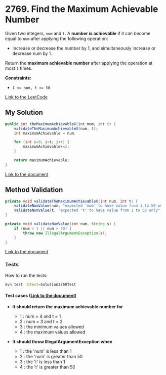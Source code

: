 # 2769. Find the Maximum Achievable Number

Given two integers, `num` and `t`. A **number is achievable** if it can become equal to `num` after applying the following operation:
- Increase or decrease the number by 1, and simultaneously increase or decrease num by 1.

Return the **maximum achievable number** after applying the operation at most `t` times.


**Constraints:**
- `1 <= num, t <= 50`


[Link to the LeetCode](https://leetcode.com/problems/find-the-maximum-achievable-number/description/)

## My Solution

````java
public int theMaximumAchievableX(int num, int t) {
    validateTheMaximumAchievableX(num, t);
    int maximumAchievable = num;

    for (int i=0; i<t; i++) {
        maximumAchievable+=2;
    }

    return maximumAchievable;
}
````

[Link to the document](../../java/com/kauassilva/algorithms/solutions/Solution2769.java)



## Method Validation

````java
private void validateTheMaximumAchievableX(int num, int t) {
    validateNumValue(num, "expected 'num' to have value from 1 to 50 only");
    validateNumValue(t, "expected 't' to have value from 1 to 50 only");
}

private void validateNumValue(int num, String s) {
    if (num < 1 || num > 50) {
        throw new IllegalArgumentException(s);
    }
}
````

[Link to the document](../../java/com/kauassilva/algorithms/solutions/Solution2769.java)



### Tests

How to run the tests:

````bash
mvn test -Dtest=Solution2769Test
````

#### Test cases ([Link to the document](../../../test/java/com/kauassilva/algorithms/solutions/Solution2769Test.java))

- **It should return the maximum achievable number for**
  - 1 : num = 4 and t = 1
  - 2 : num = 3 and t = 2
  - 3 : the minimum values allowed
  - 4 : the maximum values allowed


- **It should throw IllegalArgumentException when**
  - 1 : the 'num' is less than 1
  - 2 : the 'num' is greater than 50
  - 3 : the 't' is less than 1
  - 4 : the 't' is greater than 50
  